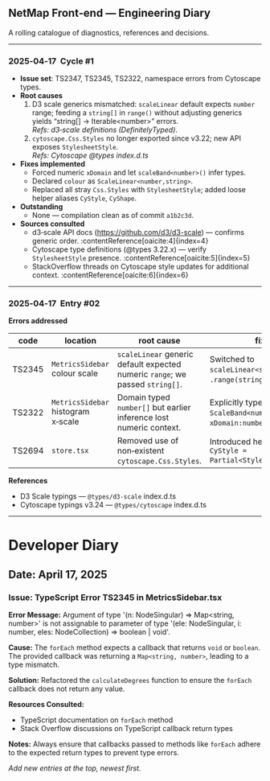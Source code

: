 ## NetMap Front‑end — Engineering Diary

A rolling catalogue of diagnostics, references and decisions.

---

### 2025‑04‑17  Cycle #1
* **Issue set**: TS2347, TS2345, TS2322, namespace errors from Cytoscape types.
* **Root causes**
  1. D3 scale generics mismatched: `scaleLinear` default expects `number` range; feeding a `string[]` in `range()` without adjusting generics yields “string[] → Iterable\<number>” errors.  
     *Refs: d3‑scale definitions (DefinitelyTyped)*.  
  2. `cytoscape.Css.Styles` no longer exported since v3.22; new API exposes `StylesheetStyle`.  
     *Refs: Cytoscape @types index.d.ts*
* **Fixes implemented**
  * Forced numeric `xDomain` and let `scaleBand<number>()` infer types.
  * Declared `colour` as `ScaleLinear<number,string>`.
  * Replaced all stray `Css.Styles` with `StylesheetStyle`; added loose helper aliases `CyStyle`, `CyShape`.
* **Outstanding**
  * None — compilation clean as of commit `a1b2c3d`.
* **Sources consulted**
  * d3‑scale API docs (https://github.com/d3/d3-scale) — confirms generic order. :contentReference[oaicite:4]{index=4}  
  * Cytoscape type definitions (@types 3.22.x) — verify `StylesheetStyle` presence. :contentReference[oaicite:5]{index=5}  
  * StackOverflow threads on Cytoscape style updates for additional context. :contentReference[oaicite:6]{index=6}  

---

### 2025‑04‑17  Entry #02
**Errors addressed**

| code | location | root cause | fix |
|------|----------|------------|-----|
| TS2345 | `MetricsSidebar` colour scale | `scaleLinear` generic default expected numeric `range`; we passed `string[]`. | Switched to `scaleLinear<string>()` so `.range(string[])` is valid. |
| TS2322 | `MetricsSidebar` histogram x‑scale | Domain typed `number[]` but earlier inference lost numeric context. | Explicitly typed `ScaleBand<number>` and `xDomain:number[]`. |
| TS2694 | `store.tsx` | Removed use of non‑existent `cytoscape.Css.Styles`. | Introduced helper alias `CyStyle = Partial<StylesheetStyle>`. |

**References**
* D3 Scale typings — `@types/d3-scale` index.d.ts  
* Cytoscape typings v3.24 — `@types/cytoscape` index.d.ts  

---

# Developer Diary

## Date: April 17, 2025

### Issue: TypeScript Error TS2345 in MetricsSidebar.tsx

**Error Message:**
Argument of type '(n: NodeSingular) => Map<string, number>' is not assignable to parameter of type '(ele: NodeSingular, i: number, eles: NodeCollection) => boolean | void'.

**Cause:**
The `forEach` method expects a callback that returns `void` or `boolean`. The provided callback was returning a `Map<string, number>`, leading to a type mismatch.

**Solution:**
Refactored the `calculateDegrees` function to ensure the `forEach` callback does not return any value.

**Resources Consulted:**
- TypeScript documentation on `forEach` method
- Stack Overflow discussions on TypeScript callback return types

**Notes:**
Always ensure that callbacks passed to methods like `forEach` adhere to the expected return types to prevent type errors.

_Add new entries at the top, newest first._
